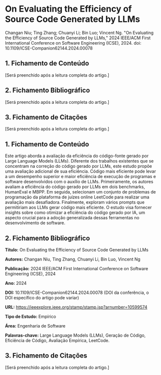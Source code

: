 # On Evaluating the Efficiency of Source Code Generated by LLMs

Changan Niu; Ting Zhang; Chuanyi Li; Bin Luo; Vincent Ng. "On Evaluating the Efficiency of Source Code Generated by LLMs," 2024 IEEE/ACM First International Conference on Software Engineering (ICSE), 2024. doi: 10.1109/ICSE-Companion62144.2024.00078

## 1. Fichamento de Conteúdo

[Será preenchido após a leitura completa do artigo.]

## 2. Fichamento Bibliográfico 

[Será preenchido após a leitura completa do artigo.]

## 3. Fichamento de Citações 

[Será preenchido após a leitura completa do artigo.]



## 1. Fichamento de Conteúdo

Este artigo aborda a avaliação da eficiência do código-fonte gerado por Large Language Models (LLMs). Diferente dos trabalhos existentes que se concentram na correção do código gerado por LLMs, este estudo propõe uma avaliação adicional de sua eficiência. Código mais eficiente pode levar a um desempenho superior e maior eficiência de execução de programas e software desenvolvidos com o auxílio de LLMs. Primeiramente, os autores avaliam a eficiência do código gerado por LLMs em dois benchmarks, HumanEval e MBPP. Em seguida, selecionam um conjunto de problemas de programação da plataforma de juízes online LeetCode para realizar uma avaliação mais desafiadora. Finalmente, exploram vários prompts que permitiriam aos LLMs gerar código mais eficiente. O estudo visa fornecer insights sobre como otimizar a eficiência do código gerado por IA, um aspecto crucial para a adoção generalizada dessas ferramentas no desenvolvimento de software.

## 2. Fichamento Bibliográfico 

**Título:** On Evaluating the Efficiency of Source Code Generated by LLMs

**Autores:** Changan Niu, Ting Zhang, Chuanyi Li, Bin Luo, Vincent Ng

**Publicação:** 2024 IEEE/ACM First International Conference on Software Engineering (ICSE), 2024

**Ano:** 2024

**DOI:** 10.1109/ICSE-Companion62144.2024.00078 (DOI da conferência, o DOI específico do artigo pode variar)

**URL:** https://ieeexplore.ieee.org/stamp/stamp.jsp?arnumber=10599574

**Tipo de Estudo:** Empírico

**Área:** Engenharia de Software

**Palavras-chave:** Large Language Models (LLMs), Geração de Código, Eficiência de Código, Avaliação Empírica, LeetCode.

## 3. Fichamento de Citações 

[Será preenchido após a leitura completa do artigo.]


